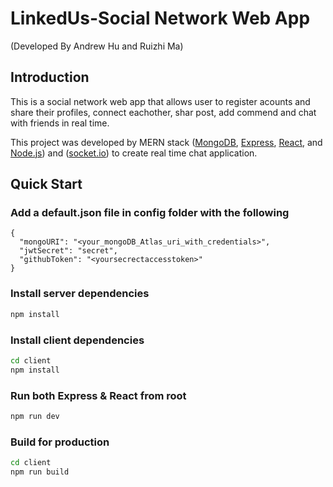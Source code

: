 # LinkedUs-Social Network Web App  
(Developed By Andrew Hu and Ruizhi Ma)

## Introduction

This is a social network web app that allows user to register acounts and share their profiles, connect eachother, shar post, add commend and chat with friends in real time.

This project was developed by MERN stack ([MongoDB](https://www.mongodb.com/), [Express](https://expressjs.com/), [React](https://reactjs.org/), and [Node.js](https://nodejs.org/)) and ([socket.io](https://socket.io/)) to create real time chat application.

## Quick Start

### Add a default.json file in config folder with the following

```
{
  "mongoURI": "<your_mongoDB_Atlas_uri_with_credentials>",
  "jwtSecret": "secret",
  "githubToken": "<yoursecrectaccesstoken>"
}
```

### Install server dependencies

```bash
npm install
```

### Install client dependencies

```bash
cd client
npm install
```

### Run both Express & React from root

```bash
npm run dev
```

### Build for production

```bash
cd client
npm run build
```

